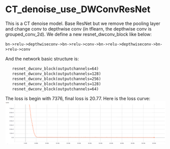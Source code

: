# CT_denoise_use_DWConvResNet

This is a CT denoise model.
Base ResNet but we remove the pooling layer and change conv to depthwise conv
(in tflearn, the depthwise conv is grouped_conv_2d).
We define a new resnet_dwconv_block like below:
     
    bn->relu->depthwiseconv->bn->relu->conv->bn->relu->depthwiseconv->bn->relu->conv

And the network basic structure is:

       resnet_dwconv_block(outputchannels=64)
       resnet_dwconv_block(outputchannels=128)
       resnet_dwconv_block(outputchannels=256)
       resnet_dwconv_block(outputchannels=128)
       resnet_dwconv_block(outputchannels=64)

The loss is begin with 7376, final loss is 20.77. Here is the loss curve:
![image](https://github.com/PaulGitt/CT_denoise_use_DWConvResNet/blob/master/loss.png)
